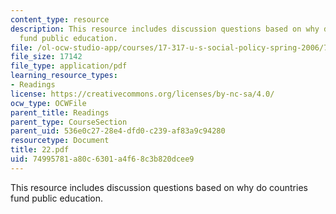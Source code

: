 ```yaml
---
content_type: resource
description: This resource includes discussion questions based on why do countries
  fund public education.
file: /ol-ocw-studio-app/courses/17-317-u-s-social-policy-spring-2006/74995781a80c6301a4f68c3b820dcee9_22.pdf
file_size: 17142
file_type: application/pdf
learning_resource_types:
- Readings
license: https://creativecommons.org/licenses/by-nc-sa/4.0/
ocw_type: OCWFile
parent_title: Readings
parent_type: CourseSection
parent_uid: 536e0c27-28e4-dfd0-c239-af83a9c94280
resourcetype: Document
title: 22.pdf
uid: 74995781-a80c-6301-a4f6-8c3b820dcee9
---
```

This resource includes discussion questions based on why do countries fund public education.